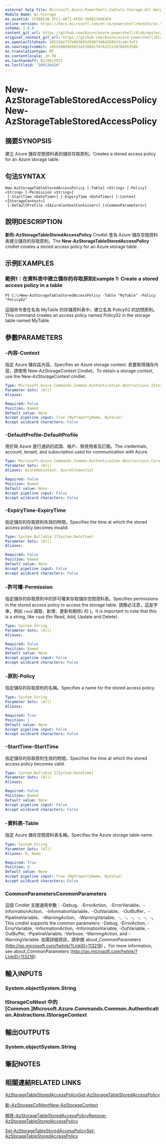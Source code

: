 ```yaml
---
external help file: Microsoft.Azure.PowerShell.Cmdlets.Storage.dll-Help.xml
Module Name: Az.Storage
ms.assetid: CF3B6E3B-3FC1-4871-AFE0-366B17A9E4F8
online version: https://docs.microsoft.com/en-us/powershell/module/az.storage/new-azstoragetablestoredaccesspolicy
schema: 2.0.0
content_git_url: https://github.com/Azure/azure-powershell/blob/master/src/Storage/Storage.Management/help/New-AzStorageTableStoredAccessPolicy.md
original_content_git_url: https://github.com/Azure/azure-powershell/blob/master/src/Storage/Storage.Management/help/New-AzStorageTableStoredAccessPolicy.md
ms.openlocfilehash: 585156e737b093693d500f348d358b23ca9cfef2
ms.sourcegitcommit: c05d3d669b5631e526841f47b22513d78495350b
ms.translationtype: MT
ms.contentlocale: zh-TW
ms.lasthandoff: 02/09/2021
ms.locfileid: "100134426"
---
```

# <span data-ttu-id="3df49-101">New-AzStorageTableStoredAccessPolicy</span><span class="sxs-lookup"><span data-stu-id="3df49-101">New-AzStorageTableStoredAccessPolicy</span></span>

## <span data-ttu-id="3df49-102">摘要</span><span class="sxs-lookup"><span data-stu-id="3df49-102">SYNOPSIS</span></span>
<span data-ttu-id="3df49-103">建立 Azure 儲存空間資料表的儲存存取原則。</span><span class="sxs-lookup"><span data-stu-id="3df49-103">Creates a stored access policy for an Azure storage table.</span></span>

## <span data-ttu-id="3df49-104">句法</span><span class="sxs-lookup"><span data-stu-id="3df49-104">SYNTAX</span></span>

```
New-AzStorageTableStoredAccessPolicy [-Table] <String> [-Policy] <String> [-Permission <String>]
 [-StartTime <DateTime>] [-ExpiryTime <DateTime>] [-Context <IStorageContext>]
 [-DefaultProfile <IAzureContextContainer>] [<CommonParameters>]
```

## <span data-ttu-id="3df49-105">說明</span><span class="sxs-lookup"><span data-stu-id="3df49-105">DESCRIPTION</span></span>
<span data-ttu-id="3df49-106">**新的-AzStorageTableStoredAccessPolicy** Cmdlet 會為 Azure 儲存空間資料表建立儲存的存取原則。</span><span class="sxs-lookup"><span data-stu-id="3df49-106">The **New-AzStorageTableStoredAccessPolicy** cmdlet creates a stored access policy for an Azure storage table.</span></span>

## <span data-ttu-id="3df49-107">示例</span><span class="sxs-lookup"><span data-stu-id="3df49-107">EXAMPLES</span></span>

### <span data-ttu-id="3df49-108">範例1：在資料表中建立儲存的存取原則</span><span class="sxs-lookup"><span data-stu-id="3df49-108">Example 1: Create a stored access policy in a table</span></span>
```
PS C:\>New-AzStorageTableStoredAccessPolicy -Table "MyTable" -Policy "Policy02"
```

<span data-ttu-id="3df49-109">這個命令會在名為 MyTable 的存儲資料表中，建立名為 Policy02 的訪問原則。</span><span class="sxs-lookup"><span data-stu-id="3df49-109">This command creates an access policy named Policy02 in the storage table named MyTable.</span></span>

## <span data-ttu-id="3df49-110">參數</span><span class="sxs-lookup"><span data-stu-id="3df49-110">PARAMETERS</span></span>

### <span data-ttu-id="3df49-111">-內容</span><span class="sxs-lookup"><span data-stu-id="3df49-111">-Context</span></span>
<span data-ttu-id="3df49-112">指定 Azure 儲存區內容。</span><span class="sxs-lookup"><span data-stu-id="3df49-112">Specifies an Azure storage context.</span></span>
<span data-ttu-id="3df49-113">若要取得儲存內容，請使用 New-AzStorageContext Cmdlet。</span><span class="sxs-lookup"><span data-stu-id="3df49-113">To obtain a storage context, use the New-AzStorageContext cmdlet.</span></span>

```yaml
Type: Microsoft.Azure.Commands.Common.Authentication.Abstractions.IStorageContext
Parameter Sets: (All)
Aliases:

Required: False
Position: Named
Default value: None
Accept pipeline input: True (ByPropertyName, ByValue)
Accept wildcard characters: False
```

### <span data-ttu-id="3df49-114">-DefaultProfile</span><span class="sxs-lookup"><span data-stu-id="3df49-114">-DefaultProfile</span></span>
<span data-ttu-id="3df49-115">用於與 Azure 進行通訊的認證、帳戶、租使用者及訂閱。</span><span class="sxs-lookup"><span data-stu-id="3df49-115">The credentials, account, tenant, and subscription used for communication with Azure.</span></span>

```yaml
Type: Microsoft.Azure.Commands.Common.Authentication.Abstractions.Core.IAzureContextContainer
Parameter Sets: (All)
Aliases: AzureRmContext, AzureCredential

Required: False
Position: Named
Default value: None
Accept pipeline input: False
Accept wildcard characters: False
```

### <span data-ttu-id="3df49-116">-ExpiryTime</span><span class="sxs-lookup"><span data-stu-id="3df49-116">-ExpiryTime</span></span>
<span data-ttu-id="3df49-117">指定儲存的存取原則失效的時間。</span><span class="sxs-lookup"><span data-stu-id="3df49-117">Specifies the time at which the stored access policy becomes invalid.</span></span>

```yaml
Type: System.Nullable`1[System.DateTime]
Parameter Sets: (All)
Aliases:

Required: False
Position: Named
Default value: None
Accept pipeline input: False
Accept wildcard characters: False
```

### <span data-ttu-id="3df49-118">-許可權</span><span class="sxs-lookup"><span data-stu-id="3df49-118">-Permission</span></span>
<span data-ttu-id="3df49-119">指定儲存的存取原則中的許可權來存取儲存空間資料表。</span><span class="sxs-lookup"><span data-stu-id="3df49-119">Specifies permissions in the stored access policy to access the storage table.</span></span>
<span data-ttu-id="3df49-120">請務必注意，這是字串，例如 `raud` 讀取、新增、更新和刪除) 的 (。</span><span class="sxs-lookup"><span data-stu-id="3df49-120">It is important to note that this is a string, like `raud` (for Read, Add, Update and Delete).</span></span>

```yaml
Type: System.String
Parameter Sets: (All)
Aliases:

Required: False
Position: Named
Default value: None
Accept pipeline input: False
Accept wildcard characters: False
```

### <span data-ttu-id="3df49-121">-原則</span><span class="sxs-lookup"><span data-stu-id="3df49-121">-Policy</span></span>
<span data-ttu-id="3df49-122">指定儲存的存取原則的名稱。</span><span class="sxs-lookup"><span data-stu-id="3df49-122">Specifies a name for the stored access policy.</span></span>

```yaml
Type: System.String
Parameter Sets: (All)
Aliases:

Required: True
Position: 1
Default value: None
Accept pipeline input: False
Accept wildcard characters: False
```

### <span data-ttu-id="3df49-123">-StartTime</span><span class="sxs-lookup"><span data-stu-id="3df49-123">-StartTime</span></span>
<span data-ttu-id="3df49-124">指定儲存的存取原則生效的時間。</span><span class="sxs-lookup"><span data-stu-id="3df49-124">Specifies the time at which the stored access policy becomes valid.</span></span>

```yaml
Type: System.Nullable`1[System.DateTime]
Parameter Sets: (All)
Aliases:

Required: False
Position: Named
Default value: None
Accept pipeline input: False
Accept wildcard characters: False
```

### <span data-ttu-id="3df49-125">-資料表</span><span class="sxs-lookup"><span data-stu-id="3df49-125">-Table</span></span>
<span data-ttu-id="3df49-126">指定 Azure 儲存空間資料表名稱。</span><span class="sxs-lookup"><span data-stu-id="3df49-126">Specifies the Azure storage table name.</span></span>

```yaml
Type: System.String
Parameter Sets: (All)
Aliases: N, Name

Required: True
Position: 0
Default value: None
Accept pipeline input: True (ByPropertyName, ByValue)
Accept wildcard characters: False
```

### <span data-ttu-id="3df49-127">CommonParameters</span><span class="sxs-lookup"><span data-stu-id="3df49-127">CommonParameters</span></span>
<span data-ttu-id="3df49-128">這個 Cmdlet 支援通用參數：-Debug、-ErrorAction、-ErrorVariable、-InformationAction、-InformationVariable、-OutVariable、-OutBuffer、-PipelineVariable、-WarningAction、-WarningVariable、-、-、-、-、-、-。</span><span class="sxs-lookup"><span data-stu-id="3df49-128">This cmdlet supports the common parameters: -Debug, -ErrorAction, -ErrorVariable, -InformationAction, -InformationVariable, -OutVariable, -OutBuffer, -PipelineVariable, -Verbose, -WarningAction, and -WarningVariable.</span></span> <span data-ttu-id="3df49-129">如需詳細資訊，請參閱 about_CommonParameters (http://go.microsoft.com/fwlink/?LinkID=113216) 。</span><span class="sxs-lookup"><span data-stu-id="3df49-129">For more information, see about_CommonParameters (http://go.microsoft.com/fwlink/?LinkID=113216).</span></span>

## <span data-ttu-id="3df49-130">輸入</span><span class="sxs-lookup"><span data-stu-id="3df49-130">INPUTS</span></span>

### <span data-ttu-id="3df49-131">System.object</span><span class="sxs-lookup"><span data-stu-id="3df49-131">System.String</span></span>

### <span data-ttu-id="3df49-132">IStorageCoNtext 中的 [Common.]</span><span class="sxs-lookup"><span data-stu-id="3df49-132">Microsoft.Azure.Commands.Common.Authentication.Abstractions.IStorageContext</span></span>

## <span data-ttu-id="3df49-133">輸出</span><span class="sxs-lookup"><span data-stu-id="3df49-133">OUTPUTS</span></span>

### <span data-ttu-id="3df49-134">System.object</span><span class="sxs-lookup"><span data-stu-id="3df49-134">System.String</span></span>

## <span data-ttu-id="3df49-135">筆記</span><span class="sxs-lookup"><span data-stu-id="3df49-135">NOTES</span></span>

## <span data-ttu-id="3df49-136">相關連結</span><span class="sxs-lookup"><span data-stu-id="3df49-136">RELATED LINKS</span></span>

[<span data-ttu-id="3df49-137">AzStorageTableStoredAccessPolicy</span><span class="sxs-lookup"><span data-stu-id="3df49-137">Get-AzStorageTableStoredAccessPolicy</span></span>](./Get-AzStorageTableStoredAccessPolicy.md)

[<span data-ttu-id="3df49-138">新-AzStorageCoNtext</span><span class="sxs-lookup"><span data-stu-id="3df49-138">New-AzStorageContext</span></span>](./New-AzStorageContext.md)

[<span data-ttu-id="3df49-139">移除-AzStorageTableStoredAccessPolicy</span><span class="sxs-lookup"><span data-stu-id="3df49-139">Remove-AzStorageTableStoredAccessPolicy</span></span>](./Remove-AzStorageTableStoredAccessPolicy.md)

[<span data-ttu-id="3df49-140">Set-AzStorageTableStoredAccessPolicy</span><span class="sxs-lookup"><span data-stu-id="3df49-140">Set-AzStorageTableStoredAccessPolicy</span></span>](./Set-AzStorageTableStoredAccessPolicy.md)



